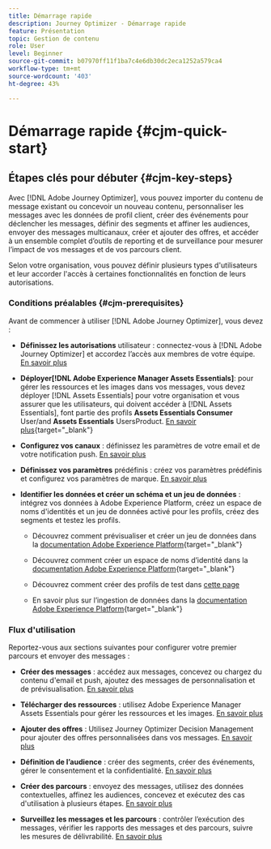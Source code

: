 ```yaml
---
title: Démarrage rapide
description: Journey Optimizer - Démarrage rapide
feature: Présentation
topic: Gestion de contenu
role: User
level: Beginner
source-git-commit: b07970ff11f1ba7c4e6db30dc2eca1252a579ca4
workflow-type: tm+mt
source-wordcount: '403'
ht-degree: 43%

---
```


# Démarrage rapide {#cjm-quick-start}

## Étapes clés pour débuter {#cjm-key-steps}

Avec [!DNL Adobe Journey Optimizer], vous pouvez importer du contenu de message existant ou concevoir un nouveau contenu, personnaliser les messages avec les données de profil client, créer des événements pour déclencher les messages, définir des segments et affiner les audiences, envoyer des messages multicanaux, créer et ajouter des offres, et accéder à un ensemble complet d’outils de reporting et de surveillance pour mesurer l’impact de vos messages et de vos parcours client.

Selon votre organisation, vous pouvez définir plusieurs types d&#39;utilisateurs et leur accorder l&#39;accès à certaines fonctionnalités en fonction de leurs autorisations.

### Conditions préalables   {#cjm-prerequisites}

Avant de commencer à utiliser [!DNL Adobe Journey Optimizer], vous devez :

* **Définissez les autorisations** utilisateur : connectez-vous à  [!DNL Adobe Journey Optimizer] et accordez l’accès aux membres de votre équipe. [En savoir plus](../using/administration/permissions.md)

* **Déployer[!DNL Adobe Experience Manager Assets Essentials]**: pour gérer les ressources et les images dans vos messages, vous devez déployer  [!DNL Assets Essentials] pour votre organisation et vous assurer que les utilisateurs, qui doivent accéder à  [!DNL Assets Essentials], font partie des profils  **Assets Essentials Consumer** User/and  **Assets Essentials** UsersProduct. [En savoir plus](https://experienceleague.adobe.com/docs/experience-manager-assets-essentials/help/deploy-administer.html){target=&quot;_blank&quot;}

* **Configurez vos canaux** : définissez les paramètres de votre email et de votre notification push. [En savoir plus](../using/configuration/get-started-configuration.md)

* **Définissez vos paramètres** prédéfinis : créez vos paramètres prédéfinis et configurez vos paramètres de marque. [En savoir plus](../using/configuration/message-presets.md)

* **Identifier les données et créer un schéma et un jeu de données** : intégrez vos données à Adobe Experience Platform, créez un espace de noms d&#39;identités et un jeu de données activé pour les profils, créez des segments et testez les profils.

   * Découvrez comment prévisualiser et créer un jeu de données dans la [documentation Adobe Experience Platform](https://experienceleague.adobe.com/docs/experience-platform/catalog/datasets/user-guide.html?lang=fr){target=&quot;_blank&quot;}

   * Découvrez comment créer un espace de noms d’identité dans la [documentation Adobe Experience Platform](https://experienceleague.adobe.com/docs/experience-platform/identity/namespaces.html?lang=fr#manage-namespaces){target=&quot;_blank&quot;}

   * Découvrez comment créer des profils de test dans [cette page](../using/building-journeys/creating-test-profiles.md)

   * En savoir plus sur l’ingestion de données dans la [documentation Adobe Experience Platform](https://experienceleague.adobe.com/docs/experience-platform/ingestion/home.html?lang=fr){target=&quot;_blank&quot;}


### Flux d&#39;utilisation

Reportez-vous aux sections suivantes pour configurer votre premier parcours et envoyer des messages :

* **Créer des messages** : accédez aux messages, concevez ou chargez du contenu d&#39;email et push, ajoutez des messages de personnalisation et de prévisualisation. [En savoir plus](create-message.md)

* **Télécharger des ressources** : utilisez Adobe Experience Manager Assets Essentials pour gérer les ressources et les images. [En savoir plus](assets-essentials.md)

* **Ajouter des offres** : Utilisez Journey Optimizer Decision Management pour ajouter des offres personnalisées dans vos messages. [En savoir plus](../using/offers/get-started/starting-offer-decisioning.md)

* **Définition de l’audience** : créer des segments, créer des événements, gérer le consentement et la confidentialité. [En savoir plus](../using/segment/about-segments.md)

* **Créer des parcours** : envoyez des messages, utilisez des données contextuelles, affinez les audiences, concevez et exécutez des cas d&#39;utilisation à plusieurs étapes. [En savoir plus](building-journeys/journey.md)

* **Surveillez les messages et les parcours** : contrôler l’exécution des messages, vérifier les rapports des messages et des parcours, suivre les mesures de délivrabilité. [En savoir plus](message-monitoring.md)
